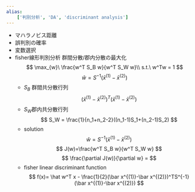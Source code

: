 ```yaml
---
alias:
    ['判別分析', 'DA', 'discriminant analysis']
---
```

- マハラノビス距離
- 誤判別の確率
- 変数選択
- fisher線形判別分析
    群間分散/郡内分散の最大化
    $$
    \max_{w}\ \frac{w^T S_B w}{w^T S_W w}\\ s.t.\ w^Tw = 1
    $$
    $$
    \hat w = S^{-1}(\bar x^{(1)}-\bar x^{(2)})
    $$
    - $S_B$ 群間共分散行列
        $$
        (\bar x^{(1)}-\bar x^{(2)})^T(\bar x^{(1)}-\bar x^{(2)})
        $$
    - $S_W$郡内共分散行列
        $$
        S_W = \frac{1}{n_1+n_2-2}((n_1-1)S_1+(n_2-1)S_2)
        $$
    - solution
        $$
        \hat w = S^{-1}(\bar x^{(1)}-\bar x^{(2)})
        $$
        $$
        J(w)=\frac{w^T S_B w}{w^T S_W w}
        $$
        $$
        \frac{\partial J(w)}{\partial w} = 
        $$
    - fisher linear discriminant function
        $$
        f(x)= \hat w^T x - \frac{1}{2}(\bar x^{(1)}-\bar x^{(2)})^TS^{-1}(\bar x^{(1)}-\bar x^{(2)})
        $$